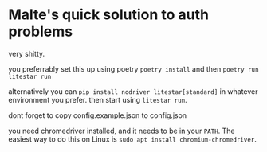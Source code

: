 # Malte's quick solution to auth problems

very shitty.

you preferrably set this up using poetry `poetry install` and then `poetry run litestar run`

alternatively you can `pip install nodriver litestar[standard]` in whatever environment you prefer. 
then start using `litestar run`.

dont forget to copy config.example.json to config.json

you need chromedriver installed, and it needs to be in your `PATH`.
The easiest way to do this on Linux is `sudo apt install chromium-chromedriver`.

